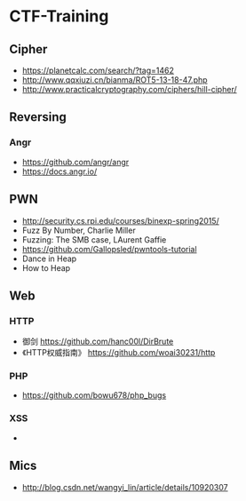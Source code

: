 # CTF-Training

## Cipher
- https://planetcalc.com/search/?tag=1462
- http://www.qqxiuzi.cn/bianma/ROT5-13-18-47.php
- http://www.practicalcryptography.com/ciphers/hill-cipher/


## Reversing
### Angr
- https://github.com/angr/angr
- https://docs.angr.io/


## PWN
- http://security.cs.rpi.edu/courses/binexp-spring2015/
- Fuzz By Number, Charlie Miller
- Fuzzing: The SMB case, LAurent Gaffie
- https://github.com/Gallopsled/pwntools-tutorial
- Dance in Heap
- How to Heap


## Web
### HTTP
- 御剑 https://github.com/hanc00l/DirBrute
- 《HTTP权威指南》 https://github.com/woai30231/http

### PHP
- https://github.com/bowu678/php_bugs

### XSS
- 


## Mics
- http://blog.csdn.net/wangyi_lin/article/details/10920307

